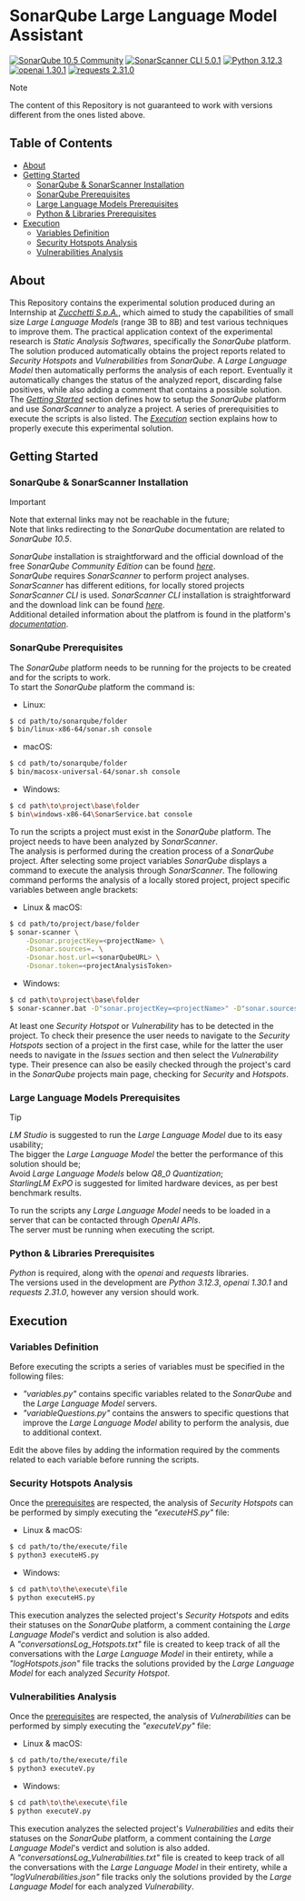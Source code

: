 # SonarQube Large Language Model Assistant

[![SonarQube 10.5 Community](https://img.shields.io/badge/SonarQube-10.5_Community-004d80.svg)](https://www.sonarsource.com/products/sonarqube/downloads/historical-downloads/)
[![SonarScanner CLI 5.0.1](https://img.shields.io/badge/SonarScanner_CLI-5.0.1-004d80.svg)](https://docs.sonarsource.com/sonarqube/10.5/analyzing-source-code/scanners/sonarscanner/)
[![Python 3.12.3](https://img.shields.io/badge/Python-3.12.3-blue.svg)](https://www.python.org/downloads/release/python-3123/)
[![openai 1.30.1](https://img.shields.io/badge/openai-1.30.1-blue.svg)](https://pypi.org/project/openai/#history)
[![requests 2.31.0](https://img.shields.io/badge/requests-2.31.0-blue.svg)](https://pypi.org/project/requests/#history)

> [!NOTE]
> The content of this Repository is not guaranteed to work with versions different from the ones listed above.

## Table of Contents

+ [About](#about)
+ [Getting Started](#gettingStarted)
    + [SonarQube \& SonarScanner Installation](#sonarInstall)
    + [SonarQube Prerequisites](#sonarPrerequisites)
    + [Large Language Models Prerequisites](#largeLanguageModelsPrerequisites)
    + [Python \& Libraries Prerequisites](#pythonPrerequisites)
+ [Execution](#execution)
    + [Variables Definition](#variablesDefinition)
    + [Security Hotspots Analysis](#securityHotspotEXE)
    + [Vulnerabilities Analysis](#vulnerabilityEXE)
  
## About <a name = "about"></a>

This Repository contains the experimental solution produced during an Internship at [_Zucchetti S.p.A._](https://www.zucchetti.com/worldwide/cms/home.html), which aimed to study the capabilities of small size _Large Language Models_ (range 3B to 8B) and test various techniques to improve them. The practical application context of the experimental research is _Static Analysis Softwares_, specifically the _SonarQube_ platform. \
The solution produced automatically obtains the project reports related to _Security Hotspots_ and _Vulnerabilities_ from _SonarQube_. A _Large Language Model_ then automatically performs the analysis of each report. Eventually it automatically changes the status of the analyzed report, discarding false positives, while also adding a comment that contains a possible solution. \
The [_Getting Started_](#gettingStarted) section defines how to setup the _SonarQube_ platform and use _SonarScanner_ to analyze a project. A series of prerequisities to execute the scripts is also listed. The [_Execution_](#execution) section explains how to properly execute this experimental solution.

## Getting Started <a name = "gettingStarted"></a>

### SonarQube \& SonarScanner Installation <a name = "sonarInstall"></a>

> [!IMPORTANT]
> Note that external links may not be reachable in the future; \
> Note that links redirecting to the _SonarQube_ documentation are related to _SonarQube 10.5_.

_SonarQube_ installation is straightforward and the official download of the free _SonarQube Community Edition_ can be found [_here_](https://www.sonarsource.com/products/sonarqube/downloads/historical-downloads/). \
_SonarQube_ requires _SonarScanner_ to perform project analyses. _SonarScanner_ has different editions, for locally stored projects _SonarScanner CLI_ is used. _SonarScanner CLI_ installation is straightforward and the download link can be found [_here_](https://docs.sonarsource.com/sonarqube/10.5/analyzing-source-code/scanners/sonarscanner/). \
Additional detailed information about the platfrom is found in the platform's [_documentation_](https://docs.sonarsource.com/sonarqube/10.5/).

### SonarQube Prerequisites <a name = "sonarPrerequisites"></a>

The _SonarQube_ platform needs to be running for the projects to be created and for the scripts to work. \
To start the _SonarQube_ platform the command is:

- Linux:
``` bash
$ cd path/to/sonarqube/folder
$ bin/linux-x86-64/sonar.sh console
```
- macOS:
``` bash
$ cd path/to/sonarqube/folder
$ bin/macosx-universal-64/sonar.sh console
```
- Windows:
``` bash
$ cd path\to\project\base\folder
$ bin\windows-x86-64\SonarService.bat console
```
To run the scripts a project must exist in the _SonarQube_ platform. The project needs to have been analyzed by _SonarScanner_. \
The analysis is performed during the creation process of a _SonarQube_ project. After selecting some project variables _SonarQube_ displays a command to execute the analysis through _SonarScanner_. The following command performs the analysis of a locally stored project, project specific variables between angle brackets:

- Linux \& macOS:
``` bash
$ cd path/to/project/base/folder
$ sonar-scanner \
    -Dsonar.projectKey=<projectName> \
    -Dsonar.sources=. \
    -Dsonar.host.url=<sonarQubeURL> \
    -Dsonar.token=<projectAnalysisToken>
```
- Windows:
``` bash
$ cd path\to\project\base\folder
$ sonar-scanner.bat -D"sonar.projectKey=<projectName>" -D"sonar.sources=." -D"sonar.host.url=<sonarQubeURL>" -D"sonar.token=<projectAnalysisToken>"
```
At least one _Security Hotspot_ or _Vulnerability_ has to be detected in the project. To check their presence the user needs to navigate to the _Security Hotspots_ section of a project in the first case, while for the latter the user needs to navigate in the _Issues_ section and then select the _Vulnerability_ type. Their presence can also be easily checked through the project's card in the _SonarQube_ projects main page, checking for _Security_ and _Hotspots_.

### Large Language Models Prerequisites <a name = "largeLanguageModelsPrerequisites"></a>

> [!TIP]
> _LM Studio_ is suggested to run the _Large Language Model_ due to its easy usability; \
> The bigger the _Large Language Model_ the better the performance of this solution should be; \
> Avoid _Large Language Models_ below _Q8\_0 Quantization_; \
> _StarlingLM ExPO_ is suggested for limited hardware devices, as per best benchmark results.

To run the scripts any _Large Language Model_ needs to be loaded in a server that can be contacted through _OpenAI APIs_. \
The server must be running when executing the script.

### Python \& Libraries Prerequisites <a name = "pythonPrerequisites"></a>

_Python_ is required, along with the _openai_ and _requests_ libraries. \
The versions used in the development are _Python 3.12.3_, _openai 1.30.1_ and _requests 2.31.0_, however any version should work.

## Execution <a name = "execution"></a>

### Variables Definition <a name = "variablesDefinition"></a>

Before executing the scripts a series of variables must be specified in the following files:
- _"variables.py"_ contains specific variables related to the _SonarQube_ and the _Large Language Model_ servers.
- _"variableQuestions.py"_ contains the answers to specific questions that improve the _Large Language Model_ ability to perform the analysis, due to additional context.

Edit the above files by adding the information required by the comments related to each variable before running the scripts.

### Security Hotspots Analysis <a name = "securityHotspotEXE"></a>

Once the [prerequisites](#gettingStarted) are respected, the analysis of _Security Hotspots_ can be performed by simply executing the _"executeHS.py"_ file:
- Linux \& macOS:
``` bash
$ cd path/to/the/execute/file
$ python3 executeHS.py
```
- Windows:
``` bash
$ cd path\to\the\execute\file
$ python executeHS.py
```
This execution analyzes the selected project's _Security Hotspots_ and edits their statuses on the _SonarQube_ platform, a comment containing the _Large Language Model_'s verdict and solution is also added. \
A _"conversationsLog_Hotspots.txt"_ file is created to keep track of all the conversations with the _Large Language Model_ in their entirety, while a _"logHotspots.json"_ file tracks the solutions provided by the _Large Language Model_ for each analyzed _Security Hotspot_.

### Vulnerabilities Analysis <a name = "vulnerabilityEXE"></a>

Once the [prerequisites](#gettingStarted) are respected, the analysis of _Vulnerabilities_ can be performed by simply executing the _"executeV.py"_ file:
- Linux \& macOS:
``` bash
$ cd path/to/the/execute/file
$ python3 executeV.py
```
- Windows:
``` bash
$ cd path\to\the\execute\file
$ python executeV.py
```
This execution analyzes the selected project's _Vulnerabilities_ and edits their statuses on the _SonarQube_ platform, a comment containing the _Large Language Model_'s verdict and solution is also added. \
A _"conversationsLog_Vulnerabilities.txt"_ file is created to keep track of all the conversations with the _Large Language Model_ in their entirety, while a _"logVulnerabilities.json"_ file tracks only the solutions provided by the _Large Language Model_ for each analyzed _Vulnerability_.
